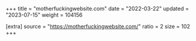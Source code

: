 +++
title = "motherfuckingwebsite.com"
date = "2022-03-22"
updated = "2023-07-15"
weight = 104156

[extra]
source = "https://motherfuckingwebsite.com/"
ratio = 2
size = 102
+++
